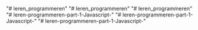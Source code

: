 
"# leren_programmeren" 
"# leren_programmeren" 
"# leren_programmeren" 
"# leren-programmeren-part-1-Javascript-" 
"# leren-programmeren-part-1-Javascript-" 
"# leren-programmeren-part-1-Javascript-" 
